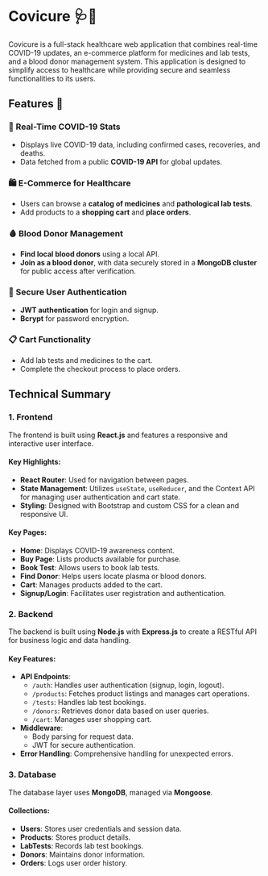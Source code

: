 # Covicure 🩺💊

Covicure is a full-stack healthcare web application that combines real-time COVID-19 updates, an e-commerce platform for medicines and lab tests, and a blood donor management system. This application is designed to simplify access to healthcare while providing secure and seamless functionalities to its users.

## Features 🚀
### 🦠 Real-Time COVID-19 Stats
- Displays live COVID-19 data, including confirmed cases, recoveries, and deaths.
- Data fetched from a public **COVID-19 API** for global updates.
### 🛍️ E-Commerce for Healthcare
- Users can browse a **catalog of medicines** and **pathological lab tests**.
- Add products to a **shopping cart** and **place orders**.
### 🩸 Blood Donor Management
- **Find local blood donors** using a local API.
- **Join as a blood donor**, with data securely stored in a **MongoDB cluster** for public access after verification.
### 🔐 Secure User Authentication
- **JWT authentication** for login and signup.
- **Bcrypt** for password encryption.
### 📋 Cart Functionality
- Add lab tests and medicines to the cart.
- Complete the checkout process to place orders.

## Technical Summary
### 1. Frontend 
The frontend is built using **React.js** and features a responsive and interactive user interface. 

#### Key Highlights:
- **React Router**: Used for navigation between pages.
- **State Management**: Utilizes `useState`, `useReducer`, and the Context API for managing user authentication and cart state.
- **Styling**: Designed with Bootstrap and custom CSS for a clean and responsive UI.

#### Key Pages:
- **Home**: Displays COVID-19 awareness content.
- **Buy Page**: Lists products available for purchase.
- **Book Test**: Allows users to book lab tests.
- **Find Donor**: Helps users locate plasma or blood donors.
- **Cart**: Manages products added to the cart.
- **Signup/Login**: Facilitates user registration and authentication.

### 2. Backend
The backend is built using **Node.js** with **Express.js** to create a RESTful API for business logic and data handling.

#### Key Features:
- **API Endpoints**:
  - `/auth`: Handles user authentication (signup, login, logout).
  - `/products`: Fetches product listings and manages cart operations.
  - `/tests`: Handles lab test bookings.
  - `/donors`: Retrieves donor data based on user queries.
  - `/cart`: Manages user shopping cart.
- **Middleware**:
  - Body parsing for request data.
  - JWT for secure authentication.
- **Error Handling**: Comprehensive handling for unexpected errors.

### 3. Database
The database layer uses **MongoDB**, managed via **Mongoose**.

#### Collections:
- **Users**: Stores user credentials and session data.
- **Products**: Stores product details.
- **LabTests**: Records lab test bookings.
- **Donors**: Maintains donor information.
- **Orders**: Logs user order history.

